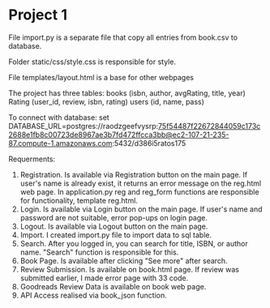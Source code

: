 # Project 1

File import.py is a separate file that copy all entries from book.csv to database.

Folder static/css/style.css is responsible for style.

File templates/layout.html is a base for other webpages

The project has three tables: 
	books (isbn, author, avgRating, title, year)
	Rating (user_id, review, isbn, rating)
	users (id, name, pass)
	
To connect with database:
set DATABASE_URL=postgres://raodzgeefvysrp:75f54487f22672844059c173c2688e1fb8c00723de8967ae3b7fd472ffcca3bb@ec2-107-21-235-87.compute-1.amazonaws.com:5432/d386i5ratos175


Requerments:
1. Registration. Is available via Registration button on the main page. If user's name is already exist, it returns an error message on the reg.html web page. 
In application.py reg and reg_form functions are responsible for functionality, template reg.html.
2. Login. Is available via Login button on the main page. If user's name and password are not suitable, error pop-ups on login page.
3. Logout. Is available via Logout button on the main page.
4. Import. I created import.py file to import data to sql table.
5. Search. After you logged in, you can search for title, ISBN, or author name. "Search" function is responsible for this.
6. Book Page. Is available after clicking "See more" after search.
7. Review Submission. Is available on book.html page. If review was submitted earlier, I made error page with 33 code.
8. Goodreads Review Data is available on book web page.
9. API Access realised via book_json function.


